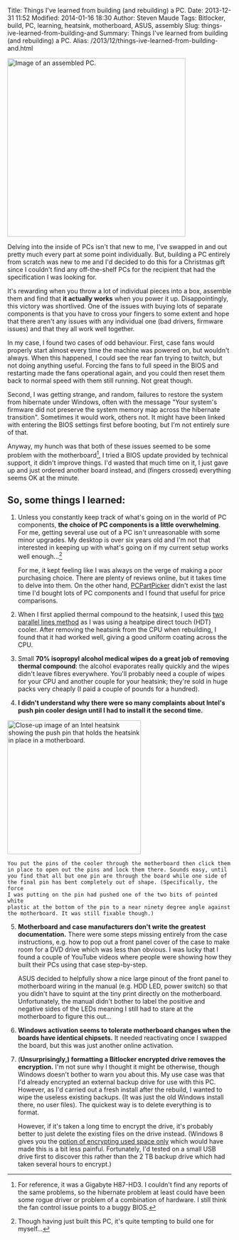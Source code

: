Title: Things I've learned from building (and rebuilding) a PC.
Date: 2013-12-31 11:52
Modified: 2014-01-16 18:30
Author: Steven Maude
Tags: Bitlocker, build, PC, learning, heatsink, motherboard, ASUS, assembly
Slug: things-ive-learned-from-building-and
Summary: Things I've learned from building (and rebuilding) a PC.
Alias: /2013/12/things-ive-learned-from-building-and.html

<img class="article-image" src="{filename}/images/2014/PC.jpg" alt="Image of an assembled PC." width="400">

Delving into the inside of PCs isn't that new to me, I've swapped in and
out pretty much every part at some point individually. But, building a
PC entirely from scratch was new to me and I'd decided to do this for a
Christmas gift since I couldn't find any off-the-shelf PCs for the
recipient that had the specification I was looking for.

It's rewarding when you throw a lot of individual
pieces into a box, assemble them and find that **it actually works** when
you power it up. Disappointingly, this victory was shortlived. One of
the issues with buying lots of separate components is that you have to
cross your fingers to some extent and hope that there aren't any issues
with any individual one (bad drivers, firmware issues) and that they all
work well together.

In my case, I found two cases of odd behaviour. First, case fans would
properly start almost every time the machine was powered on, but
wouldn't always. When this happened, I could see the rear fan trying to
twitch, but not doing anything useful. Forcing the fans to full speed in
the BIOS and restarting made the fans operational again, and you could
then reset them back to normal speed with them still running. Not great
though.

Second, I was getting strange, and random, failures to restore the
system from hibernate under Windows, often with the message "Your
system's firmware did not preserve the system memory map across the
hibernate transition". Sometimes it would work, others not. It might
have been linked with entering the BIOS settings first before booting,
but I'm not entirely sure of that.

Anyway, my hunch was that both of these issues seemed to be some problem
with the motherboard[^1], I tried a BIOS update provided by
technical support, it didn't improve things. I'd wasted that much time
on it, I just gave up and just ordered another board instead, and
(fingers crossed) everything seems OK at the minute.

## So, some things I learned:

1. Unless you constantly keep track of what's going on in the world of
PC components, **the choice of PC components is a little overwhelming**.
For me, getting several use out of a PC isn't unreasonable with some
minor upgrades. My desktop is over six years old and I'm not that
interested in keeping up with what's going on if my current setup works
well enough...[^2]

    For me, it kept feeling like I was always on the verge of making a poor
    purchasing choice. There are plenty of reviews online, but it takes time
    to delve into them. On the other hand,
    [PCPartPicker](http://pcpartpicker.com/) didn't exist the last time I'd
    bought lots of PC components and I found that useful for price
    comparisons.

2. When I first applied thermal compound to the heatsink, I used this
[two parallel lines
method](http://archive.benchmarkreviews.com/index.php?option=com_content&task=view&id=150&Itemid=62&limit=1&limitstart=5)
as I was using a heatpipe direct touch (HDT) cooler. After removing the
heatsink from the CPU when rebuilding, I found that it had worked well,
giving a good uniform coating across the CPU.

3. Small **70% isopropyl alcohol medical wipes do a great job of
removing thermal compound**: the alcohol evaporates really quickly and
the wipes didn't leave fibres everywhere. You'll probably need a couple
of wipes for your CPU and another couple for your heatsink; they're sold
in huge packs very cheaply (I paid a couple of pounds for a hundred).

4. **I didn't understand why there were so many complaints about Intel's
push pin cooler design until I had to install it the second time.**

[//]: # (This image is maybe to fix or move, or alter the headings; image ends up aligned with the list.)
<img class="article-image" src="{filename}/images/2014/Cooler_push_pin.jpg" alt="Close-up image of an Intel heatsink showing the push pin that holds the heatsink in place in a motherboard." width="300">


    You put the pins of the cooler through the motherboard then click them
    in place to open out the pins and lock them there. Sounds easy, until
    you find that all but one pin are through the board while one side of
    the final pin has bent completely out of shape. (Specifically, the force
    I was putting on the pin had pushed one of the two bits of pointed white
    plastic at the bottom of the pin to a near ninety degree angle against
    the motherboard. It was still fixable though.)

5. **Motherboard and case manufacturers don't write the greatest
documentation.** There were some steps missing entirely from the case
instructions, e.g. how to pop out a front panel cover of the case to
make room for a DVD drive which was less than obvious. I was lucky that
I found a couple of YouTube videos where people were showing how they
built their PCs using that case step-by-step.

    ASUS decided to helpfully show a nice large pinout of the front panel to
    motherboard wiring in the manual (e.g. HDD LED, power switch) so that
    you didn't have to squint at the tiny print directly on the motherboard.
    Unfortunately, the manual didn't bother to label the positive and
    negative sides of the LEDs meaning I still had to stare at the
    motherboard to figure this out...

6. **Windows activation seems to tolerate motherboard changes when the
boards have identical chipsets.** It needed reactivating once I swapped
the board, but this was just another online activation.

7. (**Unsurprisingly,) formatting a Bitlocker encrypted drive removes
the encryption.** I'm not sure why I thought it might be otherwise,
though Windows doesn't bother to warn you about this. My use case was
that I'd already encrypted an external backup drive for use with this
PC. However, as I'd carried out a fresh install after the rebuild, I
wanted to wipe the useless existing backups. (It was just the old
Windows install there, no user files). The quickest way is to delete
everything is to format.

    However, if it's taken a long time to encrypt the drive, it's probably
    better to just delete the existing files on the drive instead. (Windows
    8 gives you the [option of encrypting used space
    only](http://winsupersite.com/article/windows8/windows-8-tips-protect-portable-storage-bitlocker-143777)
    which would have made this is a bit less painful. Fortunately, I'd
    tested on a small USB drive first to discover this rather than the 2 TB
    backup drive which had taken several hours to encrypt.)

[^1]: For
reference, it was a Gigabyte H87-HD3. I couldn't find any reports of the
same problems, so the hibernate problem at least could have been some
rogue driver or problem of a combination of hardware. I still think the
fan control issue points to a buggy BIOS.

[^2]: Though having
just built this PC, it's quite tempting to build one for myself...
